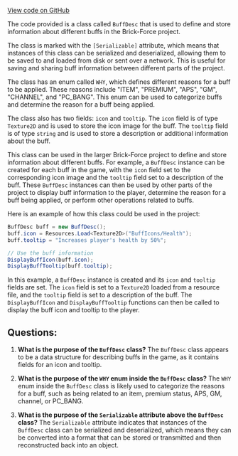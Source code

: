 [View code on GitHub](https://github.com/TieHaxJan/Brick-Force/Assembly-CSharp\BuffDesc.cs)

The code provided is a class called `BuffDesc` that is used to define and store information about different buffs in the Brick-Force project. 

The class is marked with the `[Serializable]` attribute, which means that instances of this class can be serialized and deserialized, allowing them to be saved to and loaded from disk or sent over a network. This is useful for saving and sharing buff information between different parts of the project.

The class has an enum called `WHY`, which defines different reasons for a buff to be applied. These reasons include "ITEM", "PREMIUM", "APS", "GM", "CHANNEL", and "PC_BANG". This enum can be used to categorize buffs and determine the reason for a buff being applied.

The class also has two fields: `icon` and `tooltip`. The `icon` field is of type `Texture2D` and is used to store the icon image for the buff. The `tooltip` field is of type `string` and is used to store a description or additional information about the buff.

This class can be used in the larger Brick-Force project to define and store information about different buffs. For example, a `BuffDesc` instance can be created for each buff in the game, with the `icon` field set to the corresponding icon image and the `tooltip` field set to a description of the buff. These `BuffDesc` instances can then be used by other parts of the project to display buff information to the player, determine the reason for a buff being applied, or perform other operations related to buffs.

Here is an example of how this class could be used in the project:

```csharp
BuffDesc buff = new BuffDesc();
buff.icon = Resources.Load<Texture2D>("BuffIcons/Health");
buff.tooltip = "Increases player's health by 50%";

// Use the buff information
DisplayBuffIcon(buff.icon);
DisplayBuffTooltip(buff.tooltip);
```

In this example, a `BuffDesc` instance is created and its `icon` and `tooltip` fields are set. The `icon` field is set to a `Texture2D` loaded from a resource file, and the `tooltip` field is set to a description of the buff. The `DisplayBuffIcon` and `DisplayBuffTooltip` functions can then be called to display the buff icon and tooltip to the player.
## Questions: 
 1. **What is the purpose of the `BuffDesc` class?**
The `BuffDesc` class appears to be a data structure for describing buffs in the game, as it contains fields for an icon and tooltip.

2. **What is the purpose of the `WHY` enum inside the `BuffDesc` class?**
The `WHY` enum inside the `BuffDesc` class is likely used to categorize the reasons for a buff, such as being related to an item, premium status, APS, GM, channel, or PC_BANG.

3. **What is the purpose of the `Serializable` attribute above the `BuffDesc` class?**
The `Serializable` attribute indicates that instances of the `BuffDesc` class can be serialized and deserialized, which means they can be converted into a format that can be stored or transmitted and then reconstructed back into an object.